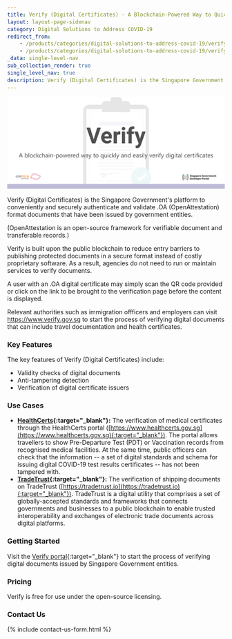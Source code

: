 ```yaml
---
title: Verify (Digital Certificates) - A Blockchain-Powered Way to Quickly and Easily Verify Digital Certificates
layout: layout-page-sidenav
category: Digital Solutions to Address COVID-19
redirect_from:
    - /products/categories/digital-solutions-to-address-covid-19/verify-digital-certificates/
    - /products/categories/digital-solutions-to-address-covid-19/verify-digital-certificates.html
_data: single-level-nav
sub_collection_render: true
single_level_nav: true
description: Verify (Digital Certificates) is the Singapore Government's trusted government verifier for OpenAttestation (.OA) files.
---
```


![Verify header banner](/assets/img/verify-headerbanner.png)

Verify (Digital Certificates) is the Singapore Government's platform to conveniently and securely authenticate and validate .OA (OpenAttestation) format documents that have been issued by government entities.
	
(OpenAttestation is an open-source framework for verifiable document and transferable records.)                             

Verify is built upon the public blockchain to reduce entry barriers to publishing protected documents in a secure format instead of costly proprietary software. As a result, agencies do not need to run or maintain services to verify documents.

A user with an .OA digital certificate may simply scan the QR code provided or click on the link to be brought to the verification page before the content is displayed.

Relevant authorities such as immigration offficers and employers can visit <https://www.verify.gov.sg> to start the process of verifying digital documents that can include travel documentation and health certificates.

### Key Features

The key features of Verify (Digital Certificates) include:
- Validity checks of digital documents
- Anti-tampering detection
- Verification of digital certificate issuers

### Use Cases

- **[HealthCerts](https://www.developer.tech.gov.sg/products/categories/digital-solutions-to-address-covid-19/healthcerts/overview.html){:target="_blank"}:** The verification of medical certificates through the HealthCerts portal ([https://www.healthcerts.gov.sg](https://www.healthcerts.gov.sg){:target="_blank"}). The portal allows travellers to show Pre-Departure Test (PDT) or Vaccination records from recognised medical facilities. At the same time, public officers can check that the information -- a set of digital standards and schema for issuing digital COVID-19 test results certificates -- has not been tampered with.
- **[TradeTrust](https://www.developer.tech.gov.sg/products/categories/blockchain/tradetrust/overview.html){:target="_blank"}:** The verification of shipping documents on TradeTrust ([https://tradetrust.io](https://tradetrust.io){:target="_blank"}). TradeTrust is a digital utility that comprises a set of globally-accepted standards and frameworks that connects governments and businesses to a public blockchain to enable trusted interoperability and exchanges of electronic trade documents across digital platforms.

### Getting Started

Visit the [Verify portal](https://www.verify.gov.sg/){:target="_blank"} to start the process of verifying digital documents issued by Singapore Government entities.

### Pricing

Verify is free for use under the open-source licensing.

### Contact Us

{% include contact-us-form.html %}
